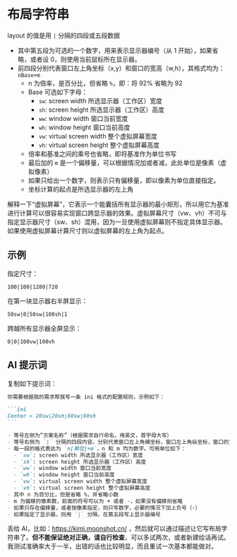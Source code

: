 布局字符串
===

layout 的值是用 `|` 分隔的四段或五段数据

- 其中第五段为可选的一个数字，用来表示显示器编号（从 1 开始），如果省略，或者设 0，则使用当前鼠标所在显示器。
- 前四段分别代表窗口左上角坐标（x,y）和窗口的宽高（w,h），其格式均为：`nBase+m`
  - n 为倍率，是百分比，但省略 `%`，即：将 92% 省略为 92
  - Base 可选如下字母：
    - `sw`: screen width 所选显示器（工作区）宽度
    - `sh`: screen height 所选显示器（工作区）高度
    - `ww`: window width 窗口当前宽度
    - `wh`: window height 窗口当前高度
    - `vw`: virtual screen width 整个虚拟屏幕宽度
    - `vh`: virtual screen height 整个虚拟屏幕高度
  - 倍率和基准之间的乘号也省略，即将基准作为单位书写
  - 最后加的 `m` 是一个偏移量，可以根据情况加或者减，此处单位是像素（虚拟像素）
  - 如果只给出一个数字，则表示只有偏移量，即以像素为单位直接指定。
  - 坐标计算的起点是所选显示器的左上角

解释一下“虚拟屏幕”，它表示一个能囊括所有显示器的最小矩形，所以用它为基准进行计算可以很容易实现窗口跨显示器的效果。虚拟屏幕尺寸（vw、vh）不可与指定显示器尺寸（sw、sh）混用，因为一旦使用虚拟屏幕则不指定具体显示器。如果使用虚拟屏幕计算尺寸则以虚拟屏幕的左上角为起点。

## 示例

指定尺寸：

```
100|100|1280|720
```

在第一块显示器右半屏显示：

```
50sw|0|50sw|100sh|1
```

跨越所有显示器全屏显示：

```
0|0|100vw|100vh
```

## AI 提示词

复制如下提示词：

````md
你需要根据我的需求帮我写一条 ini 格式的配置规则，示例如下：

```ini
Center = 20sw|20sh|60sw|60sh
```

- 等号左侧为“方案名称”（根据需求自行命名，用英文，首字母大写）
- 等号右侧为 `|` 分隔的四段内容，分别代表窗口左上角横坐标，窗口左上角纵坐标，窗口的宽度、窗口的高度
- 每一段的格式表达为 `n[单位]+m`，n 和 m 均为数字。可用单位如下：
  - `sw`: screen width 所选显示器（工作区）宽度
  - `sh`: screen height 所选显示器（工作区）高度
  - `ww`: window width 窗口当前宽度
  - `wh`: window height 窗口当前高度
  - `vw`: virtual screen width 整个虚拟屏幕宽度
  - `vh`: virtual screen height 整个虚拟屏幕高度
- 其中 n 为百分比，但是省略 %，并省略小数
- m 为偏移的像素数，前面的符号可以为 + 或者 -，如果没有偏移则省略
- 如果只存在偏移量，或者按像素指定，则只写数字，必要的情况下加上负号（-）
- 如果指定了显示器，则用 `|` 分隔，在第五段写上显示器编号
````

丢给 AI，比如：https://kimi.moonshot.cn/ ，然后就可以通过描述让它写布局字符串了。**但不能保证绝对正确，请自行检查**，可以多试两次，或者新建绘话再试。我测试准确率大于一半，出错的话也比较明显，而且重试一次基本都能做对。